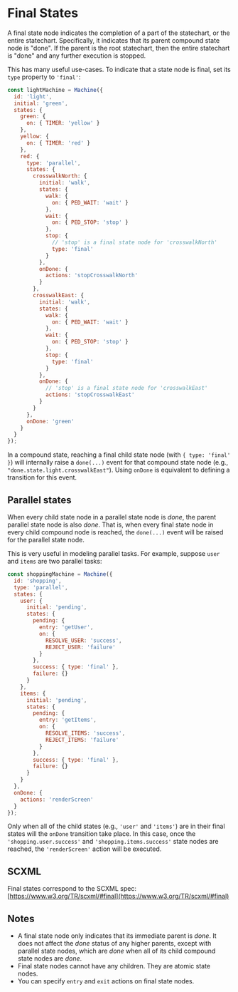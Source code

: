# Final States

A final state node indicates the completion of a part of the statechart, or the entire statechart. Specifically, it indicates that its parent compound state node is "done". If the parent is the root statechart, then the entire statechart is "done" and any further execution is stopped.

This has many useful use-cases. To indicate that a state node is final, set its `type` property to `'final'`:

```js
const lightMachine = Machine({
  id: 'light',
  initial: 'green',
  states: {
    green: {
      on: { TIMER: 'yellow' }
    },
    yellow: {
      on: { TIMER: 'red' }
    },
    red: {
      type: 'parallel',
      states: {
        crosswalkNorth: {
          initial: 'walk',
          states: {
            walk: {
              on: { PED_WAIT: 'wait' }
            },
            wait: {
              on: { PED_STOP: 'stop' }
            },
            stop: {
              // 'stop' is a final state node for 'crosswalkNorth'
              type: 'final'
            }
          },
          onDone: {
            actions: 'stopCrosswalkNorth'
          }
        },
        crosswalkEast: {
          initial: 'walk',
          states: {
            walk: {
              on: { PED_WAIT: 'wait' }
            },
            wait: {
              on: { PED_STOP: 'stop' }
            },
            stop: {
              type: 'final'
            }
          },
          onDone: {
            // 'stop' is a final state node for 'crosswalkEast'
            actions: 'stopCrosswalkEast'
          }
        }
      },
      onDone: 'green'
    }
  }
});
```

In a compound state, reaching a final child state node (with `{ type: 'final' }`) will internally raise a `done(...)` event for that compound state node (e.g., `"done.state.light.crosswalkEast"`). Using `onDone` is equivalent to defining a transition for this event.

## Parallel states

When every child state node in a parallel state node is _done_, the parent parallel state node is also _done_. That is, when every final state node in every child compound node is reached, the `done(...)` event will be raised for the parallel state node.

This is very useful in modeling parallel tasks. For example, suppose `user` and `items` are two parallel tasks:

```js
const shoppingMachine = Machine({
  id: 'shopping',
  type: 'parallel',
  states: {
    user: {
      initial: 'pending',
      states: {
        pending: {
          entry: 'getUser',
          on: {
            RESOLVE_USER: 'success',
            REJECT_USER: 'failure'
          }
        },
        success: { type: 'final' },
        failure: {}
      }
    },
    items: {
      initial: 'pending',
      states: {
        pending: {
          entry: 'getItems',
          on: {
            RESOLVE_ITEMS: 'success',
            REJECT_ITEMS: 'failure'
          }
        },
        success: { type: 'final' },
        failure: {}
      }
    }
  },
  onDone: {
    actions: 'renderScreen'
  }
});
```

Only when all of the child states (e.g., `'user'` and `'items'`) are in their final states will the `onDone` transition take place. In this case, once the `'shopping.user.success'` and `'shopping.items.success'` state nodes are reached, the `'renderScreen'` action will be executed.

## SCXML

Final states correspond to the SCXML spec: [https://www.w3.org/TR/scxml/#final](https://www.w3.org/TR/scxml/#final)

## Notes

- A final state node only indicates that its immediate parent is _done_. It does not affect the _done_ status of any higher parents, except with parallel state nodes, which are _done_ when all of its child compound state nodes are _done_.
- Final state nodes cannot have any children. They are atomic state nodes.
- You can specify `entry` and `exit` actions on final state nodes.
